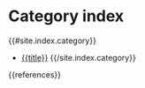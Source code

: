 # Category index

{{#site.index.category}}
- [{{title}}](/category/{{name}})
{{/site.index.category}}

{{references}}